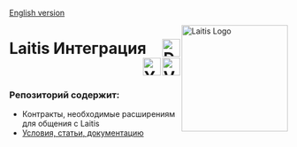 <a href="https://github.com/Mikolaytis/LaitisIntegration">English version</a>

<a href="https://laitis.ru"><img src="http://laitis.ru/Images/Icons/android-icon-192x192.png" alt="Laitis Logo" width="192" align="right"/></a>

# Laitis Интеграция <a href="https://vk.com/mikolaytis"><img src="https://pp.userapi.com/c623831/v623831300/54e02/PrgWBub3yX8.jpg" align="right" alt="Developer Portrait" height="32"/></a>&nbsp;&nbsp;&nbsp;&nbsp;<a href="https://vk.com/laitisgroup"><img src="https://upload.wikimedia.org/wikipedia/commons/thumb/2/21/VK.com-logo.svg/240px-VK.com-logo.svg.png" align="right" alt="VK Logo" height="32"/></a>&nbsp;&nbsp;&nbsp;&nbsp;<a href="https://www.youtube.com/channel/UC0rB-gldJSlgrv26FK0lhZA"><img src="https://www.youtube.com/yt/about/media/images/brand-resources/icons/YouTube_icon_full-color.svg" align="right" alt="Youtube Logo" height="32"/></a>

### Репозиторий содержит: 

* Контракты, необходимые расширениям для общения с Laitis
* <a href="https://github.com/Mikolaytis/LaitisIntegration/wiki">Условия, статьи, документацию</a>
